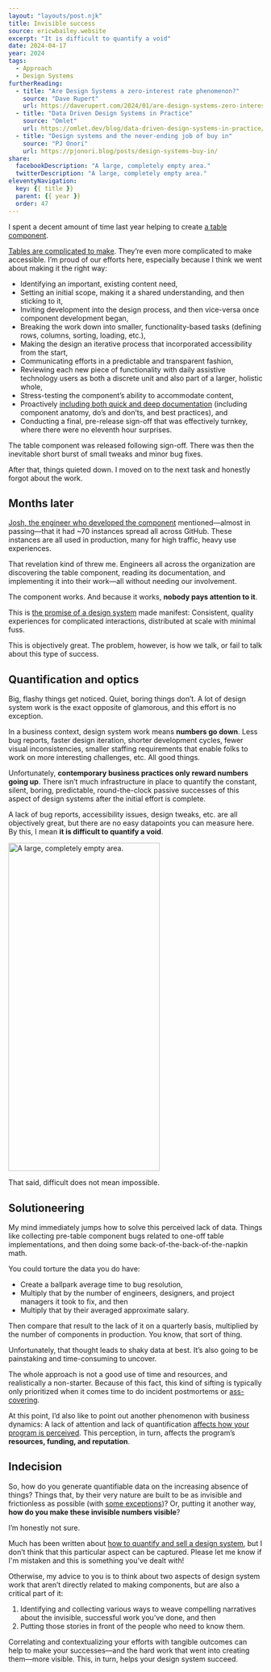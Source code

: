 ```yaml
---
layout: "layouts/post.njk"
title: Invisible success
source: ericwbailey.website
excerpt: "It is difficult to quantify a void"
date: 2024-04-17
year: 2024
tags:
  - Approach
  - Design Systems
furtherReading:
  - title: "Are Design Systems a zero-interest rate phenomenon?"
    source: "Dave Rupert"
    url: https://daverupert.com/2024/01/are-design-systems-zero-interest-rate-phenomenon/
  - title: "Data Driven Design Systems in Practice"
    source: "Omlet"
    url: https://omlet.dev/blog/data-driven-design-systems-in-practice/
  - title: "Design systems and the never-ending job of buy in"
    source: "PJ Onori"
    url: https://pjonori.blog/posts/design-systems-buy-in/
share:
  facebookDescription: "A large, completely empty area."
  twitterDescription: "A large, completely empty area."
eleventyNavigation:
  key: {{ title }}
  parent: {{ year }}
  order: 47
---
```


I spent a decent amount of time last year helping to create [a table component](https://primer.style/components/data-table/).

[Tables are complicated to make](https://scribe.rip/designing-tables-for-reusability-490a3760533). They’re even more complicated to make accessible. I’m proud of our efforts here, especially because I think we went about making it the right way:

- Identifying an important, existing content need,
- Setting an initial scope, making it a shared understanding, and then sticking to it,
- Inviting development into the design process, and then vice-versa once component development began,
- Breaking the work down into smaller, functionality-based tasks (defining rows, columns, sorting, loading, etc.),
- Making the design an iterative process that incorporated accessibility from the start,
- Communicating efforts in a predictable and transparent fashion,
- Reviewing each new piece of functionality with daily assistive technology users as both a discrete unit and also part of a larger, holistic whole,
- Stress-testing the component’s ability to accommodate content,
- Proactively [including both quick and deep documentation](https://primer.style/product/components/data-table/) (including component anatomy, do’s and don’ts, and best practices), and
- Conducting a final, pre-release sign-off that was effectively turnkey, where there were no eleventh hour surprises.

The table component was released following sign-off. There was then the inevitable short burst of small tweaks and minor bug fixes.

After that, things quieted down. I moved on to the next task and honestly forgot about the work.

## Months later

[Josh, the engineer who developed the component](https://josh.black/) mentioned—almost in passing—that it had ~70 instances spread all across GitHub. These instances are all used in production, many for high traffic, heavy use experiences.

That revelation kind of threw me. Engineers all across the organization are discovering the table component, reading its documentation, and implementing it into their work—all without needing our involvement.

The component works. And because it works, **nobody pays attention to it**.

This is [the promise of a design system](https://sparkbox.com/foundry/design_system_roi_impact_of_design_systems_business_value_carbon_design_system) made manifest: Consistent, quality experiences for complicated interactions, distributed at scale with minimal fuss.

This is objectively great. The problem, however, is how we talk, or fail to talk about this type of success.

## Quantification and optics

Big, flashy things get noticed. Quiet, boring things don’t. A lot of design system work is the exact opposite of glamorous, and this effort is no exception.

In a business context, design system work means **numbers go down**. Less bug reports, faster design iteration, shorter development cycles, fewer visual inconsistencies, smaller staffing requirements that enable folks to work on more interesting challenges, etc. All good things.

Unfortunately, **contemporary business practices only reward numbers going up**. There isn’t much infrastructure in place to quantify the constant, silent, boring, predictable, round-the-clock passive successes of this aspect of design systems after the initial effort is complete.

A lack of bug reports, accessibility issues, design tweaks, etc. are all objectively great, but there are no easy datapoints you can measure here. By this, I mean **it is difficult to quantify a void**.

<img
  alt="A large, completely empty area."
  height="650"
  width="300"
  src="{{ '/img/spacer.gif' | url }}">

That said, difficult does not mean impossible.

## Solutioneering

My mind immediately jumps how to solve this perceived lack of data. Things like collecting pre-table component bugs related to one-off table implementations, and then doing some back-of-the-back-of-the-napkin math.

You could torture the data you do have:

- Create a ballpark average time to bug resolution,
- Multiply that by the number of engineers, designers, and project managers it took to fix, and then
- Multiply that by their averaged approximate salary.

Then compare that result to the lack of it on a quarterly basis, multiplied by the number of components in production. You know, that sort of thing.

Unfortunately, that thought leads to shaky data at best. It’s also going to be painstaking and time-consuming to uncover.

The whole approach is not a good use of time and resources, and realistically a non-starter. Because of this fact, this kind of sifting is typically only prioritized when it comes time to do incident postmortems or [ass-covering](https://www.merriam-webster.com/dictionary/cover%20one%27s%2Fsomeone%27s%20ass).

At this point, I’d also like to point out another phenomenon with business dynamics: A lack of attention and lack of quantification [affects how your program is perceived](https://adactio.com/links/20844). This perception, in turn, affects the program’s **resources, funding, and reputation**.

## Indecision

So, how do you generate quantifiable data on the increasing absence of things? Things that, by their very nature are built to be as invisible and frictionless as possible (with [some exceptions](https://adhocteam.us/2022/07/05/null-in-design-systems/))? Or, putting it another way, **how do you make these invisible numbers visible**?

I’m honestly not sure.

Much has been written about [how to quantify and sell a design system](https://alistapart.com/article/selling-design-systems/), but I don’t think that this particular aspect can be captured. Please let me know if I'm mistaken and this is something you’ve dealt with!

Otherwise, my advice to you is to think about two aspects of design system work that aren’t directly related to making components, but are also a critical part of it:

1. Identifying and collecting various ways to weave compelling narratives about the invisible, successful work you’ve done, and then
2. Putting those stories in front of the people who need to know them.

Correlating and contextualizing your efforts with tangible outcomes can help to make your successes—and the hard work that went into creating them—more visible. This, in turn, helps your design system succeed.
